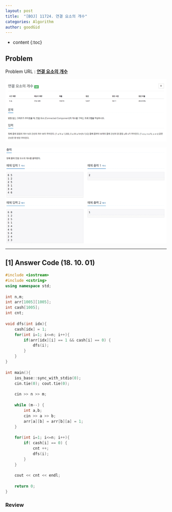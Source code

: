 ```yaml
---
layout: post
title:  "[BOJ] 11724. 연결 요소의 개수"
categories: Algorithm
author: goodGid
---
```

* content
{:toc}

## Problem

Problem URL : **[연결 요소의 개수](https://www.acmicpc.net/problem/11724)**












![](/assets/img/algorithm/11724_1.png)

![](/assets/img/algorithm/11724_2.png)

---


## [1] Answer Code (18. 10. 01)

``` cpp
#include <iostream>
#include <cstring>
using namespace std;

int n,m;
int arr[1005][1005];
int cash[1005];
int cnt;

void dfs(int idx){
    cash[idx] = 1;
    for(int i=1; i<=n; i++){
        if(arr[idx][i] == 1 && cash[i] == 0) {
            dfs(i);
        }
    }
}

int main(){
    ios_base::sync_with_stdio(0);
    cin.tie(0); cout.tie(0);
    
    cin >> n >> m;
    
    while (m--) {
        int a,b;
        cin >> a >> b;
        arr[a][b] = arr[b][a] = 1;
    }
    
    for(int i=1; i<=n; i++){
        if( cash[i] == 0) {
            cnt ++;
            dfs(i);
        }
    }
    
    cout << cnt << endl;
    
    return 0;
}
```

### Review
